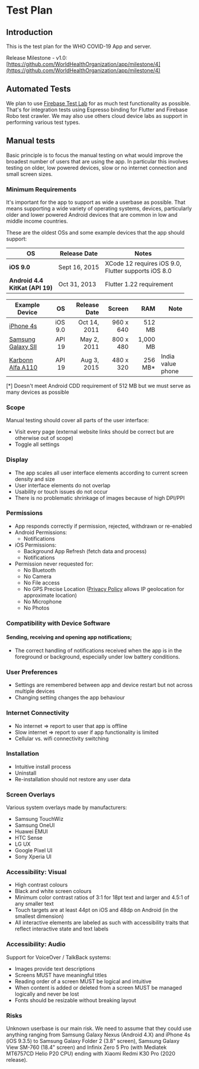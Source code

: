# Test Plan

## Introduction

This is the test plan for the WHO COVID-19 App and server.

Release Milestone - v1.0:  
[https://github.com/WorldHealthOrganization/app/milestone/4](https://github.com/WorldHealthOrganization/app/milestone/4)

## Automated Tests

We plan to use [Firebase Test Lab](https://firebase.google.com/docs/test-lab/android/overview) for as much test functionality as possible. That's for integration tests using Espresso binding for Flutter and Firebase Robo test crawler. We may also use others cloud device labs as support in performing various test types.

## Manual tests

Basic principle is to focus the manual testing on what would improve the broadest number of users that are using the app. In particular this involves testing on older, low powered devices, slow or no internet connection and small screen sizes.

### Minimum Requirements

It's important for the app to support as wide a userbase as possible. That means supporting a wide variety of operating systems, devices, particularly older and lower powered Android devices that are common in low and middle income countries.

These are the oldest OSs and some example devices that the app should support:

| OS                                 | Release Date  | Notes                                                  |
| ---------------------------------- | ------------- | ------------------------------------------------------ |
| **iOS 9.0**                        | Sept 16, 2015 | XCode 12 requires iOS 9.0,<br>Flutter supports iOS 8.0 |
| **Android 4.4<br>KitKat (API 19)** | Oct 31, 2013  | Flutter 1.22 requirement                               |

| Example Device                                                                  |      OS | Release Date |    Screen |      RAM | Note              |
| ------------------------------------------------------------------------------- | ------: | -----------: | --------: | -------: | ----------------- |
| [iPhone 4s](https://en.wikipedia.org/wiki/IPhone_4S)                            | iOS 9.0 | Oct 14, 2011 | 960 x 640 |   512 MB |                   |
| [Samsung Galaxy SII](https://en.wikipedia.org/wiki/Samsung_Galaxy_S_II)         |  API 19 |  May 2, 2011 | 800 x 480 | 1,000 MB |                   |
| [Karbonn Alfa A110](https://www.gadgetsnow.com/mobile-phones/Karbonn-Alfa-A110) |  API 19 |  Aug 3, 2015 | 480 x 320 | 256 MB\* | India value phone |

[*] Doesn't meet Android CDD requirement of 512 MB but we must serve as many devices as possible

### Scope

Manual testing should cover all parts of the user interface:

- Visit every page (external website links should be correct but are otherwise out of scope)
- Toggle all settings

### Display

- The app scales all user interface elements according to current screen density and size
- User interface elements do not overlap
- Usability or touch issues do not occur
- There is no problematic shrinkage of images because of high DPI/PPI

### Permissions

- App responds correctly if permission, rejected, withdrawn or re-enabled
- Android Permissions:
  - Notifications
- iOS Permissions:
  - Background App Refresh (fetch data and process)
  - Notifications
- Permission never requested for:
  - No Bluetooth
  - No Camera
  - No File access
  - No GPS Precise Location ([Privacy Policy](https://www.who.int/myhealthapp/privacy-notice) allows IP geolocation for approximate location)
  - No Microphone
  - No Photos

### Compatibility with Device Software

#### Sending, receiving and opening app notifications;

- The correct handling of notifications received when the app is in the foreground or background, especially under low battery conditions.

### User Preferences

- Settings are remembered between app and device restart but not across multiple devices
- Changing setting changes the app behaviour

### Internet Connectivity

- No internet => report to user that app is offline
- Slow internet => report to user if app functionality is limited
- Cellular vs. wifi connectivity switching

### Installation

- Intuitive install process
- Uninstall
- Re-installation should not restore any user data

### Screen Overlays

Various system overlays made by manufacturers:

- Samsung TouchWiz
- Samsung OneUI
- Huawei EMUI
- HTC Sense
- LG UX
- Google Pixel UI
- Sony Xperia UI

### Accessibility: Visual

- High contrast colours
- Black and white screen colours
- Minimum color contrast ratios of 3:1 for 18pt text and larger and 4.5:1 of any smaller text
- Touch targets are at least 44pt on iOS and 48dp on Android (in the smallest dimension)
- All interactive elements are labeled as such with accessibility traits that reflect interactive state and text labels

### Accessibility: Audio

Support for VoiceOver / TalkBack systems:

- Images provide text descriptions
- Screens MUST have meaningful titles
- Reading order of a screen MUST be logical and intuitive
- When content is added or deleted from a screen MUST be managed logically and never be lost
- Fonts should be resizable without breaking layout

### Risks

Unknown userbase is our main risk. We need to assume that they could use anything ranging from Samsung Galaxy Nexus \(Android 4.X\) and iPhone 4s \(iOS 9.3.5\) to Samsung Galaxy Folder 2 \(3.8" screen\), Samsung Galaxy View SM-760 \(18.4" screen\) and Infinix Zero 5 Pro \(with Mediatek MT6757CD Helio P20 CPU\) ending with Xiaomi Redmi K30 Pro \(2020 release\).
